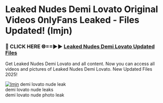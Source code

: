 # Leaked Nudes Demi Lovato Original Videos 0nlyFans Leaked - Files Updated! (lmjn)

<h3>🔴 CLICK HERE 🌐==►► <a href="https://tinyurl.com/yc6ubb5a" rel="nofollow">Leaked Nudes Demi Lovato Updated Files</a></h3>

Get Leaked Nudes Demi Lovato and all content. Now you can access all videos and pictures of Leaked Nudes Demi Lovato. New Updated Files 2025!

[![lmjn](https://i.imgur.com/7eu0CRL.gif)](https://tinyurl.com/yc6ubb5a)
demi lovato nude leak<br>
demi lovato nude leaks<br>
demi lovato nude photo leak